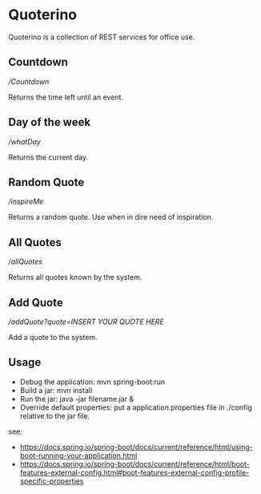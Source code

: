 Quoterino
=========
Quoterino is a collection of REST services for office use.

Countdown
---------
*/Countdown*

Returns the time left until an event.

Day of the week
---------
*/whatDay*

Returns the current day.

Random Quote
---------
*/inspireMe*

Returns a random quote. Use when in dire need of inspiration.

All Quotes
---------
*/allQuotes*

Returns all quotes known by the system.

Add Quote
-------------------------------------
*/addQuote?quote=INSERT YOUR QUOTE HERE*

Add a quote to the system.


Usage
-----
- Debug the application: mvn spring-boot:run
- Build a jar: mvn install
- Run the jar: java -jar filename.jar &
- Override default properties: put a application.properties file in ./config relative to the jar file.

see:
- https://docs.spring.io/spring-boot/docs/current/reference/html/using-boot-running-your-application.html
- https://docs.spring.io/spring-boot/docs/current/reference/html/boot-features-external-config.html#boot-features-external-config-profile-specific-properties